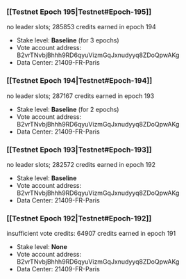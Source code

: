 ### [[Testnet Epoch 195|Testnet#Epoch-195]]
no leader slots; 285853 credits earned in epoch 194
* Stake level: **Baseline** (for 3 epochs)
* Vote account address: B2vrTNvbjBhhh9RD6qyuVizmGqJxnudyyq8ZDoQpwAKg
* Data Center: 21409-FR-Paris
### [[Testnet Epoch 194|Testnet#Epoch-194]]
no leader slots; 287167 credits earned in epoch 193
* Stake level: **Baseline** (for 2 epochs)
* Vote account address: B2vrTNvbjBhhh9RD6qyuVizmGqJxnudyyq8ZDoQpwAKg
* Data Center: 21409-FR-Paris
### [[Testnet Epoch 193|Testnet#Epoch-193]]
no leader slots; 282572 credits earned in epoch 192
* Stake level: **Baseline**
* Vote account address: B2vrTNvbjBhhh9RD6qyuVizmGqJxnudyyq8ZDoQpwAKg
* Data Center: 21409-FR-Paris
### [[Testnet Epoch 192|Testnet#Epoch-192]]
insufficient vote credits: 64907 credits earned in epoch 191
* Stake level: **None**
* Vote account address: B2vrTNvbjBhhh9RD6qyuVizmGqJxnudyyq8ZDoQpwAKg
* Data Center: 21409-FR-Paris